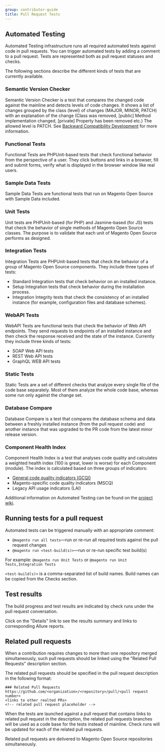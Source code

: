 ```yaml
---
group: contributor-guide
title: Pull Request Tests
---
```


## Automated Testing

Automated Testing infrastructure runs all required automated tests against code in pull requests. You can trigger automated tests by adding a comment to a pull request. Tests are represented both as pull request statuses and checks.

The following sections describe the different kinds of tests that are currently available.

### Semantic Version Checker

Semantic Version Checker is a test that compares the changed code against the mainline and detects levels of code changes. It shows a list of changes grouped by the class (level) of changes (MAJOR, MINOR, PATCH) with an explanation of the change (Class was removed, [public] Method implementation changed, [private] Property has been removed etc.) The allowed level is PATCH.
See [Backward Compatibility Development](backward-compatible-development) for more information.

### Functional Tests

Functional Tests are PHPUnit-based tests that check functional behavior from the perspective of a user. They click buttons and links in a browser, fill and submit forms, verify what is displayed in the browser window like real users.

### Sample Data Tests

Sample Data Tests are functional tests that run on Magento Open Source with Sample Data included.

### Unit Tests

Unit tests are PHPUnit-based (for PHP) and Jasmine-based (for JS) tests that check the behavior of single methods of Magento Open Source classes. The purpose is to validate that each unit of Magento Open Source performs as designed.

### Integration Tests

Integration Tests are PHPUnit-based tests that check the behavior of a group of Magento Open Source components. They include three types of tests:

-  Standard Integration tests that check behavior on an installed instance.
-  Setup Integration tests that check behavior during the installation process.
-  Integration Integrity tests that check the consistency of an installed instance (for example, configuration files and database schemes).

### WebAPI Tests

WebAPI Tests are functional tests that check the behavior of Web API endpoints. They send requests to endpoints of an installed instance and then check the response received and the state of the instance. Currently they include three kinds of tests:

-  SOAP Web API tests
-  REST Web API tests
-  GraphQL WEB API tests

### Static Tests

Static Tests are a set of different checks that analyze every single file of the code base separately. Most of them analyze the whole code base, whereas some run only against the change set.

### Database Compare

Database Compare is a test that compares the database schema and data between a freshly installed instance (from the pull request code) and another instance that was upgraded to the PR code from the latest minor release version.

### Component Health Index

Component Health Index is a test that analyses code quality and calculates a weighted health index (100 is great, lower is worse) for each Component (module). The index is calculated based on three groups of indicators:

-  [General code quality indicators (GCQI)](http://pdepend.org/documentation/software-metrics/index.html)
-  Magento-specific code quality indicators (MSCQ)
-  Legacy API usage indicators (LAI)

Additional information on Automated Testing can be found on the [project wiki](https://github.com/magento/magento2/wiki/Magento-Automated-Testing).

## Running tests for a pull request

Automated tests can be triggered manually with an appropriate comment:

-  `@magento run all tests`—run or re-run all required tests against the pull request changes
-  `@magento run <test-build(s)>`—run or re-run specific test build(s)

For example: `@magento run Unit Tests` or `@magento run Unit Tests,Integration Tests`

`<test-build(s)>` is a comma-separated list of build names. Build names can be copied from the Checks section.

## Test results

The build progress and test results are indicated by check runs under the pull request conversation.

Click on the "Details" link to see the results summary and links to corresponding Allure reports.

## Related pull requests

When a contribution requires changes to more than one repository merged simultaneously, such pull requests should be linked using the "Related Pull Requests" description section.

The related pull requests should be specified in the pull request description in the following format:

```lang-none
### Related Pull Requests
https://github.com/<organization>/<repository>/pull/<pull request number>
<links to other realted PRs>
<!-- related pull request placeholder -->
```

When the tests are launched against a pull request that contains links to related pull request in the description, the related pull requests branches will be used as a code base for the tests instead of mainline.
Check runs will be updated for each of the related pull requests.

Related pull requests are delivered to Magento Open Source repositories simultaneously.

